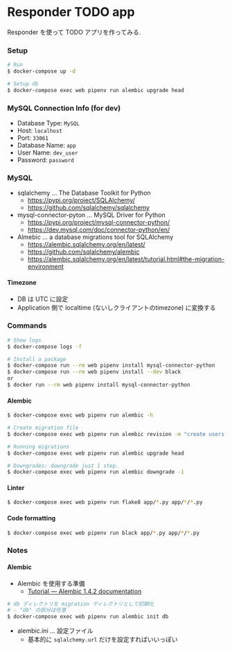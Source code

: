 Responder TODO app
==================

Responder を使って TODO アプリを作ってみる.

### Setup

```sh
# Run
$ docker-compose up -d

# Setup db
$ docker-compose exec web pipenv run alembic upgrade head
```

### MySQL Connection Info (for dev)
- Database Type: `MySQL`
- Host: `localhost`
- Port: `33061`
- Database Name: `app`
- User Name: `dev_user`
- Password: `password`


### MySQL
- sqlalchemy ... The Database Toolkit for Python
  - https://pypi.org/project/SQLAlchemy/
  - https://github.com/sqlalchemy/sqlalchemy
- mysql-connector-pyton ... MySQL Driver for Python
  - https://pypi.org/project/mysql-connector-python/
  - https://dev.mysql.com/doc/connector-python/en/
- Almebic ... a database migrations tool for SQLAlchemy
  - https://alembic.sqlalchemy.org/en/latest/
  - https://github.com/sqlalchemy/alembic
  - https://alembic.sqlalchemy.org/en/latest/tutorial.html#the-migration-environment

#### Timezone
- DB は UTC に設定
- Application 側で localtime (ないしクライアントのtimezone) に変換する


### Commands
```sh
# Show logs
$ docker-compose logs -f

# Install a package
$ docker-compose run --rm web pipenv install mysql-connector-python
$ docker-compose run --rm web pipenv install --dev black
or
$ docker run --rm web pipenv install mysql-connector-python
```

#### Alembic
```sh
$ docker-compose exec web pipenv run alembic -h

# Create migration file
$ docker-compose exec web pipenv run alembic revision -m "create users table"

# Running migrations
$ docker-compose exec web pipenv run alembic upgrade head

# Downgrades: downgrade just 1 step.
$ docker-compose exec web pipenv run alembic downgrade -1
```

#### Linter
```sh
$ docker-compose exec web pipenv run flake8 app/*.py app/*/*.py
```

#### Code formatting
```sh
$ docker-compose exec web pipenv run black app/*.py app/*/*.py
```

### Notes
#### Alembic
- Alembic を使用する準備
  - [Tutorial — Alembic 1\.4\.2 documentation](https://alembic.sqlalchemy.org/en/latest/tutorial.html)

```sh
# db ディレクトリを migration ディレクトリとして初期化
# - "db" の部分は任意
$ docker-compose exec web pipenv run alembic init db
```

- alembic.ini ... 設定ファイル
  - 基本的に `sqlalchemy.url` だけを設定すればいいっぽい


